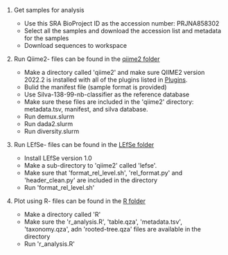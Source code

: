 1. Get samples for analysis
    - Use this SRA BioProject ID as the accession number: PRJNA858302
    - Select all the samples and download the accession list and metadata for the samples
    - Download sequences to workspace

2. Run Qiime2- files can be found in the [qiime2 folder](https://github.com/ereisher/Final_Project/tree/main/qiime2)
    - Make a directory called 'qiime2' and make sure QIIME2 version 2022.2 is installed with all of the plugins listed in [Plugins](https://github.com/ereisher/Final_Project/blob/main/plugins.md). 
    - Bulid the manifest file (sample format is provided)
    - Use Silva-138-99-nb-classifier as the reference database
    - Make sure these files are included in the 'qiime2' directory: metadata.tsv, manifest, and silva database.
    - Run demux.slurm
    - Run dada2.slurm
    - Run diversity.slurm
      
3. Run LEfSe- files can be found in the [LEfSe folder](https://github.com/ereisher/Final_Project/tree/main/LEfSe)
    - Install LEfSe version 1.0
    - Make a sub-directory to 'qiime2' called 'lefse'.
    - Make sure that 'format_rel_level.sh', 'rel_format.py' and 'header_clean.py' are included in the directory
    - Run 'format_rel_level.sh'
4. Plot using R- files can be found in the [R folder](https://github.com/ereisher/Final_Project/blob/main/R/r_analysis.R)
    - Make a directory called 'R'
    - Make sure the 'r_analysis.R', 'table.qza', 'metadata.tsv', 'taxonomy.qza', adn 'rooted-tree.qza' files are available in the directory
    - Run 'r_analysis.R'

